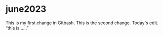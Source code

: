 # june2023
This is my first change in Gitbash.
This is the second change.
Today's edit.
“this is …..”
